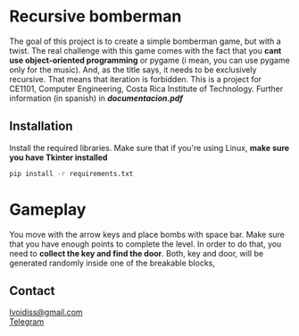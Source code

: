 # Recursive bomberman
The goal of this project is to create a simple bomberman game, but with a twist. The real challenge with 
this game comes with the fact that you **cant use object-oriented programming** or pygame (i mean, 
you can use pygame only for the music). And, as the title says,
it needs to be exclusively recursive. That means that iteration is forbidden. This is a project for CE1101,
Computer Engineering, Costa Rica Institute of Technology. Further information (in spanish) in ***documentacion.pdf***

## Installation
Install the required libraries. Make sure that if you're using Linux, **make sure you have Tkinter installed**

```sh 
pip install -r requirements.txt
```

# Gameplay 
You move with the arrow keys and place bombs with space bar. Make sure that you have enough points to complete the level. In order to do that, you need to **collect the key and find the door**. Both, key and door, will be generated randomly
inside one of the breakable blocks,

## Contact
lvoidiss@gmail.com  
[Telegram](https://t.me/SrJake)

